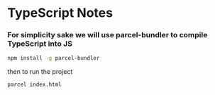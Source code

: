 # TypeScript Notes

### For simplicity sake we will use parcel-bundler to compile TypeScript into JS
```bash
npm install -g parcel-bundler
```

then to run the project

```bash
parcel index.html
```